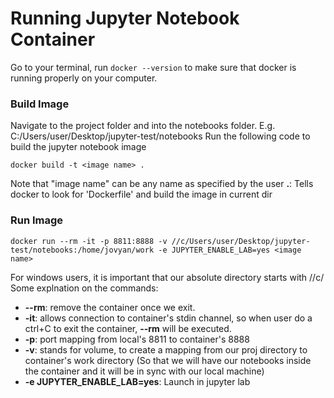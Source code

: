 # Running Jupyter Notebook Container

Go to your terminal, run `docker --version` to make sure that docker is running properly on your computer.

### Build Image

Navigate to the project folder and into the notebooks folder.  E.g. C:/Users/user/Desktop/jupyter-test/notebooks  Run the following code to build the jupyter notebook image
```
docker build -t <image name> .
```
Note that "image name" can be any name as specified by the user  **.**: Tells docker to look for 'Dockerfile' and build the image in current dir

### Run Image
```
docker run --rm -it -p 8811:8888 -v //c/Users/user/Desktop/jupyter-test/notebooks:/home/jovyan/work -e JUPYTER_ENABLE_LAB=yes <image name>
```
For windows users, it is important that our absolute directory starts with //c/  Some explnation on the commands:
- **--rm**: remove the container once we exit.
- **-it**: allows connection to container's stdin channel, so when user do a ctrl+C to exit the container, **--rm** will be executed.
- **-p**: port mapping from local's 8811 to container's 8888
- **-v**: stands for volume, to create a mapping from our proj directory to container's work directory (So that we will have our notebooks inside the container and it will be in sync with our local machine)
- **-e JUPYTER_ENABLE_LAB=yes**: Launch in jupyter lab
